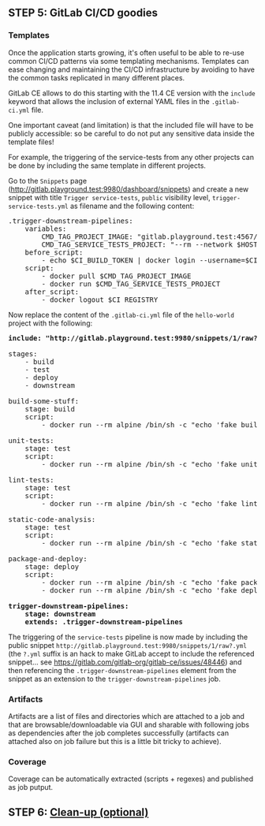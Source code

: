 ## STEP 5: GitLab CI/CD goodies

### Templates

Once the application starts growing, it's often useful to be able to re-use common CI/CD patterns via some templating mechanisms. Templates can ease changing and maintaining the CI/CD infrastructure by avoiding to have the common tasks replicated in many different places.

GitLab CE allows to do this starting with the 11.4 CE version with the `include` keyword that allows the inclusion of external YAML files in the `.gitlab-ci.yml` file.

One important caveat (and limitation) is that the included file will have to be publicly accessible: so be careful to do not put any sensitive data inside the template files!

For example, the triggering of the service-tests from any other projects can be done by including the same template in different projects.

Go to the `Snippets` page (http://gitlab.playground.test:9980/dashboard/snippets) and create a new snippet with title `Trigger service-tests`, `public` visibility level, `trigger-service-tests.yml` as filename and the following content:

<pre>
.trigger-downstream-pipelines:
    variables:
        CMD_TAG_PROJECT_IMAGE: "gitlab.playground.test:4567/playground/ci-cd-commands/cmd-tag-project:0.0.1"
        CMD_TAG_SERVICE_TESTS_PROJECT: "--rm --network $HOST_NETWORK $CMD_TAG_PROJECT_IMAGE --base_url $GITLAB_SERVER_BASE_URL --api_access_token $COMMANDS_API_TOKEN --project_group_and_name playground/service-tests --tag_name ${CI_PROJECT_PATH_SLUG}_${CI_COMMIT_SHA}_${CI_JOB_ID}"
    before_script:
        - echo $CI_BUILD_TOKEN | docker login --username=$CI_REGISTRY_USER --password-stdin $CI_REGISTRY
    script:
        - docker pull $CMD_TAG_PROJECT_IMAGE
        - docker run $CMD_TAG_SERVICE_TESTS_PROJECT
    after_script:
        - docker logout $CI_REGISTRY
</pre>

Now replace the content of the `.gitlab-ci.yml` file of the `hello-world` project with the following:

<pre>
<b>include: "http://gitlab.playground.test:9980/snippets/1/raw?.yml"</b>

stages:
    - build
    - test
    - deploy
    - downstream

build-some-stuff:
    stage: build
    script:
        - docker run --rm alpine /bin/sh -c "echo 'fake build starting...' && echo '...fake build done!'"

unit-tests:
    stage: test
    script:
        - docker run --rm alpine /bin/sh -c "echo 'fake unit tests starting...' && echo '...fake unit tests done!'"

lint-tests:
    stage: test
    script:
        - docker run --rm alpine /bin/sh -c "echo 'fake lint starting...' && echo '...fake lint done!'"

static-code-analysis:
    stage: test
    script:
        - docker run --rm alpine /bin/sh -c "echo 'fake static code analysis starting...' && echo '...fake static code analysis done!'"

package-and-deploy:
    stage: deploy
    script:
        - docker run --rm alpine /bin/sh -c "echo 'fake packaging starting...' && echo '...fake packaging done!'"
        - docker run --rm alpine /bin/sh -c "echo 'fake deploy starting...' && echo '...fake deploy done!'"

<b>trigger-downstream-pipelines:
    stage: downstream
    extends: .trigger-downstream-pipelines</b>
</pre>

The triggering of the `service-tests` pipeline is now made by including the public snippet `http://gitlab.playground.test:9980/snippets/1/raw?.yml` (the `?.yml` suffix is an hack to make GitLab accept to include the referenced snippet... see https://gitlab.com/gitlab-org/gitlab-ce/issues/48446) and then referencing the `.trigger-downstream-pipelines` element from the snippet as an extension to the `trigger-downstream-pipelines` job. 

### Artifacts

Artifacts are a list of files and directories which are attached to a job and that are browsable/downloadable via GUI and sharable with following jobs as dependencies after the job completes successfully (artifacts can attached also on job failure but this is a little bit tricky to achieve).

### Coverage

Coverage can be automatically extracted (scripts + regexes) and published as job putput.

## STEP 6: [Clean-up (optional)](STEP_6.md)
